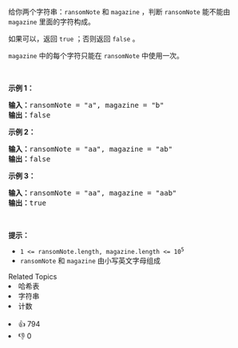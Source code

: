 <p>给你两个字符串：<code>ransomNote</code> 和 <code>magazine</code> ，判断 <code>ransomNote</code> 能不能由 <code>magazine</code> 里面的字符构成。</p>

<p>如果可以，返回 <code>true</code> ；否则返回 <code>false</code> 。</p>

<p><code>magazine</code> 中的每个字符只能在 <code>ransomNote</code> 中使用一次。</p>

<p>&nbsp;</p>

<p><strong>示例 1：</strong></p>

<pre>
<strong>输入：</strong>ransomNote = "a", magazine = "b"
<strong>输出：</strong>false
</pre>

<p><strong>示例 2：</strong></p>

<pre>
<strong>输入：</strong>ransomNote = "aa", magazine = "ab"
<strong>输出：</strong>false
</pre>

<p><strong>示例 3：</strong></p>

<pre>
<strong>输入：</strong>ransomNote = "aa", magazine = "aab"
<strong>输出：</strong>true
</pre>

<p>&nbsp;</p>

<p><strong>提示：</strong></p>

<ul> 
 <li><code>1 &lt;= ransomNote.length, magazine.length &lt;= 10<sup>5</sup></code></li> 
 <li><code>ransomNote</code> 和 <code>magazine</code> 由小写英文字母组成</li> 
</ul>

<div><div>Related Topics</div><div><li>哈希表</li><li>字符串</li><li>计数</li></div></div><br><div><li>👍 794</li><li>👎 0</li></div>